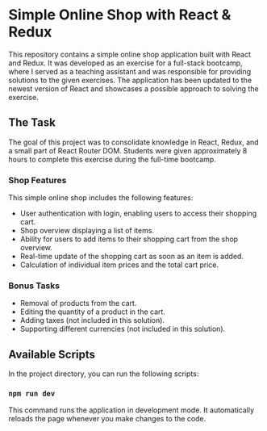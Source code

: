 # Simple Online Shop with React & Redux

This repository contains a simple online shop application built with React and Redux. It was developed as an exercise for a full-stack bootcamp, where I served as a teaching assistant and was responsible for providing solutions to the given exercises. The application has been updated to the newest version of React and showcases a possible approach to solving the exercise.

## The Task

The goal of this project was to consolidate knowledge in React, Redux, and a small part of React Router DOM. Students were given approximately 8 hours to complete this exercise during the full-time bootcamp.

### Shop Features

This simple online shop includes the following features:

- User authentication with login, enabling users to access their shopping cart.
- Shop overview displaying a list of items.
- Ability for users to add items to their shopping cart from the shop overview.
- Real-time update of the shopping cart as soon as an item is added.
- Calculation of individual item prices and the total cart price.

### Bonus Tasks
- Removal of products from the cart.
- Editing the quantity of a product in the cart.
- Adding taxes (not included in this solution).
- Supporting different currencies (not included in this solution).

## Available Scripts

In the project directory, you can run the following scripts:

### `npm run dev`

This command runs the application in development mode. It automatically reloads the page whenever you make changes to the code.

